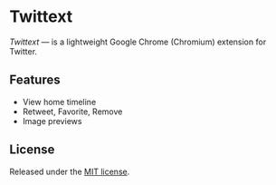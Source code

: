 # Twittext
*Twittext* — is a lightweight Google Chrome (Chromium) extension for Twitter.

## Features
* View home timeline
* Retweet, Favorite, Remove
* Image previews


## License
Released under the [MIT license](http://www.opensource.org/licenses/MIT).